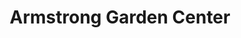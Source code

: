 ---
title: "Armstrong Garden Center"
url: /el-cajon/armstrong-garden-center/
shop: garden centre
---